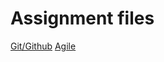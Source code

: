 # Assignment files

[Git/Github](https://drive.google.com/file/d/1LpCpCNsHsRD_aXaLpFnFhwheudSsTeel/view?usp=sharing)
[Agile](https://drive.google.com/file/d/15gof2F_4io1h6U2eFUGWgLubQpYZoGO7/view?usp=sharing)
